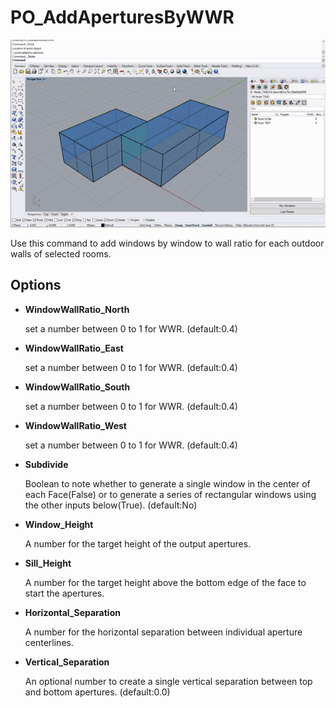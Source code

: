 # PO_AddAperturesByWWR

![](../../.gitbook/assets/PO_AddAperturesByWWR.gif)

Use this command to add windows by window to wall ratio for each outdoor walls of selected rooms.

## Options

* **WindowWallRatio_North**

  set a number between 0 to 1 for WWR. (default:0.4)

* **WindowWallRatio_East**

  set a number between 0 to 1 for WWR. (default:0.4)

* **WindowWallRatio_South**

  set a number between 0 to 1 for WWR. (default:0.4)

* **WindowWallRatio_West**

  set a number between 0 to 1 for WWR. (default:0.4)

* **Subdivide**

  Boolean to note whether to generate a single window in the center of each Face(False) or to generate a series of rectangular windows using the other inputs below(True). (default:No)

* **Window_Height**

  A number for the target height of the output apertures.

* **Sill_Height**

  A number for the target height above the bottom edge of the face to start the apertures.

* **Horizontal_Separation**

  A number for the horizontal separation between individual aperture centerlines.

* **Vertical_Separation**

  An optional number to create a single vertical separation between top and bottom apertures. (default:0.0)

